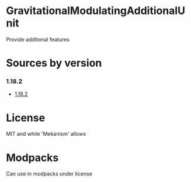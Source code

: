 # GravitationalModulatingAdditionalUnit
Provide addtional features

# Sources by version

### 1.18.2

* [1.18.2](https://github.com/gisellevonbingen/Minecraft-GravitationalModulatingAdditionalUnit/tree/1.18.2)

# License

MIT and while 'Mekanism' allows

# Modpacks

Can use in modpacks under license
